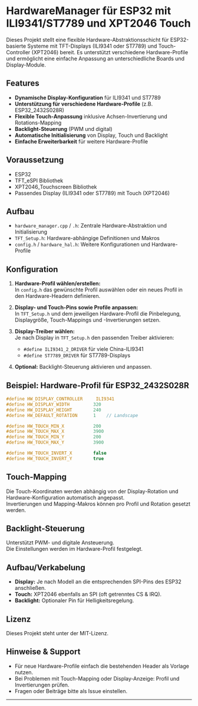 # HardwareManager für ESP32 mit ILI9341/ST7789 und XPT2046 Touch

Dieses Projekt stellt eine flexible Hardware-Abstraktionsschicht für ESP32-basierte Systeme mit TFT-Displays (ILI9341 oder ST7789) und Touch-Controller (XPT2046) bereit. Es unterstützt verschiedene Hardware-Profile und ermöglicht eine einfache Anpassung an unterschiedliche Boards und Display-Module.

## Features

- **Dynamische Display-Konfiguration** für ILI9341 und ST7789
- **Unterstützung für verschiedene Hardware-Profile** (z.B. ESP32_2432S028R)
- **Flexible Touch-Anpassung** inklusive Achsen-Invertierung und Rotations-Mapping
- **Backlight-Steuerung** (PWM und digital)
- **Automatische Initialisierung** von Display, Touch und Backlight
- **Einfache Erweiterbarkeit** für weitere Hardware-Profile

## Voraussetzung

- ESP32
- TFT_eSPI Bibliothek
- XPT2046_Touchscreen Bibliothek
- Passendes Display (ILI9341 oder ST7789) mit Touch (XPT2046)

## Aufbau

- `hardware_manager.cpp` / `.h`: Zentrale Hardware-Abstraktion und Initialisierung
- `TFT_Setup.h`: Hardware-abhängige Definitionen und Makros
- `config.h` / `hardware_hal.h`: Weitere Konfigurationen und Hardware-Profile

## Konfiguration

1. **Hardware-Profil wählen/erstellen:**  
   In `config.h` das gewünschte Profil auswählen oder ein neues Profil in den Hardware-Headern definieren.

2. **Display- und Touch-Pins sowie Profile anpassen:**  
   In `TFT_Setup.h` und dem jeweiligen Hardware-Profil die Pinbelegung, Displaygröße, Touch-Mappings und -Invertierungen setzen.

3. **Display-Treiber wählen:**  
   Je nach Display in `TFT_Setup.h` den passenden Treiber aktivieren:
   - `#define ILI9341_2_DRIVER` für viele China-ILI9341
   - `#define ST7789_DRIVER` für ST7789-Displays

4. **Optional:** Backlight-Steuerung aktivieren und anpassen.

## Beispiel: Hardware-Profil für ESP32_2432S028R

```c
#define HW_DISPLAY_CONTROLLER     ILI9341
#define HW_DISPLAY_WIDTH         320
#define HW_DISPLAY_HEIGHT        240
#define HW_DEFAULT_ROTATION      1    // Landscape

#define HW_TOUCH_MIN_X           200
#define HW_TOUCH_MAX_X           3900
#define HW_TOUCH_MIN_Y           200
#define HW_TOUCH_MAX_Y           3900

#define HW_TOUCH_INVERT_X        false
#define HW_TOUCH_INVERT_Y        true
```

## Touch-Mapping

Die Touch-Koordinaten werden abhängig von der Display-Rotation und Hardware-Konfiguration automatisch angepasst.  
Invertierungen und Mapping-Makros können pro Profil und Rotation gesetzt werden.

## Backlight-Steuerung

Unterstützt PWM- und digitale Ansteuerung.  
Die Einstellungen werden im Hardware-Profil festgelegt.

## Aufbau/Verkabelung

- **Display:** Je nach Modell an die entsprechenden SPI-Pins des ESP32 anschließen.
- **Touch:** XPT2046 ebenfalls an SPI (oft getrenntes CS & IRQ).
- **Backlight:** Optionaler Pin für Helligkeitsregelung.

## Lizenz

Dieses Projekt steht unter der MIT-Lizenz.

## Hinweise & Support

- Für neue Hardware-Profile einfach die bestehenden Header als Vorlage nutzen.
- Bei Problemen mit Touch-Mapping oder Display-Anzeige: Profil und Invertierungen prüfen.
- Fragen oder Beiträge bitte als Issue einstellen.

---
